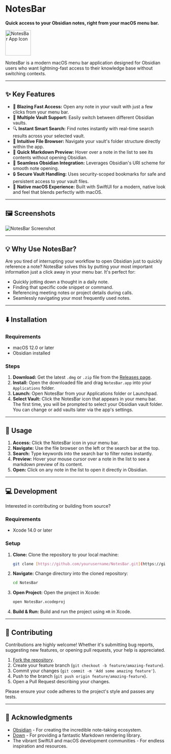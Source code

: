 # NotesBar

**Quick access to your Obsidian notes, right from your macOS menu bar.**

<img src="https://github.com/user-attachments/assets/b97947f8-94e9-479f-b756-9726736b293d" alt="NotesBar App Icon" width="80"/>

NotesBar is a modern macOS menu bar application designed for Obsidian users who want lightning-fast access to their knowledge base without switching contexts.

---

## ✨ Key Features

* 🚀 **Blazing Fast Access:** Open any note in your vault with just a few clicks from your menu bar.
* 📁 **Multiple Vault Support:** Easily switch between different Obsidian vaults.
* 🔍 **Instant Smart Search:** Find notes instantly with real-time search results across your selected vault.
* 📂 **Intuitive File Browser:** Navigate your vault's folder structure directly within the app.
* 👀 **Quick Markdown Preview:** Hover over a note in the list to see its contents without opening Obsidian.
* 🔗 **Seamless Obsidian Integration:** Leverages Obsidian's URI scheme for smooth note opening.
* 🔒 **Secure Vault Handling:** Uses security-scoped bookmarks for safe and persistent access to your vault files.
* 🎨 **Native macOS Experience:** Built with SwiftUI for a modern, native look and feel that blends perfectly with macOS.

---

## 🖼️ Screenshots

![NotesBar Screenshot](https://github.com/user-attachments/assets/37ba47c4-8284-4204-a8b1-d69f76447796)


---

## 💡 Why Use NotesBar?

Are you tired of interrupting your workflow to open Obsidian just to quickly reference a note? NotesBar solves this by putting your most important information just a click away in your menu bar. It's perfect for:

* Quickly jotting down a thought in a daily note.
* Finding that specific code snippet or command.
* Referencing meeting notes or project details during calls.
* Seamlessly navigating your most frequently used notes.

---

## ⬇️ Installation

### Requirements

* macOS 12.0 or later
* Obsidian installed

### Steps

1.  **Download:** Get the latest `.dmg` or `.zip` file from the [Releases page](https://github.com/yourusername/NotesBar/releases).
2.  **Install:** Open the downloaded file and drag `NotesBar.app` into your `Applications` folder.
3.  **Launch:** Open NotesBar from your Applications folder or Launchpad.
4.  **Select Vault:** Click the NotesBar icon that appears in your menu bar. The first time, you will be prompted to select your Obsidian vault folder. You can change or add vaults later via the app's settings.

---

## 🚀 Usage

1.  **Access:** Click the NotesBar icon in your menu bar.
2.  **Navigate:** Use the file browser on the left or the search bar at the top.
3.  **Search:** Type keywords into the search bar to filter notes instantly.
4.  **Preview:** Hover your mouse cursor over a note in the list to see a markdown preview of its content.
5.  **Open:** Click on any note in the list to open it directly in Obsidian.

---

## 💻 Development

Interested in contributing or building from source?

### Requirements

* Xcode 14.0 or later

### Setup

1.  **Clone:** Clone the repository to your local machine:
    ```bash
    git clone [https://github.com/yourusername/NotesBar.git](https://github.com/yourusername/NotesBar.git)
    ```
2.  **Navigate:** Change directory into the cloned repository:
    ```bash
    cd NotesBar
    ```
3.  **Open Project:** Open the project in Xcode:
    ```bash
    open NotesBar.xcodeproj
    ```
4.  **Build & Run:** Build and run the project using `⌘R` in Xcode.

---

## 🙌 Contributing

Contributions are highly welcome! Whether it's submitting bug reports, suggesting new features, or opening pull requests, your help is appreciated.

1.  [Fork the repository](https://github.com/yourusername/NotesBar/fork).
2.  Create your feature branch (`git checkout -b feature/amazing-feature`).
3.  Commit your changes (`git commit -m 'Add some amazing feature'`).
4.  Push to the branch (`git push origin feature/amazing-feature`).
5.  Open a Pull Request describing your changes.

Please ensure your code adheres to the project's style and passes any tests.

---

## 🙏 Acknowledgments

* [Obsidian](https://obsidian.md/) - For creating the incredible note-taking ecosystem.
* [Down](https://github.com/johnxnguyen/Down) - For providing a fantastic Markdown rendering library.
* The vibrant SwiftUI and macOS development communities - For endless inspiration and resources.
